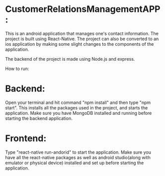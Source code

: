 # CustomerRelationsManagementAPP:

This is an android application that manages one's contact information. The project is built using React-Native. The project can also be converted to an ios application by making some slight changes to the components of the application.

The backend of the project is made using Node.js and express.

How to run:
# Backend: 
Open your terminal and hit command "npm install" and then type "npm start". This installs all the packages used in the project, and starts the application. Make sure you have MongoDB installed and running before starting the backend application.

# Frontend: 
Type "react-native run-andorid" to start the application. Make sure you have all the react-native packages as well as android studio(along with emulator or physical device) installed and set up before starting the application.

